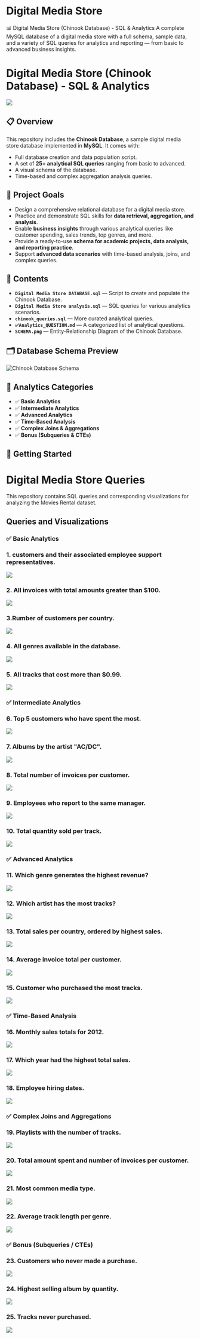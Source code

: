 #  Digital Media Store
📊 Digital Media Store (Chinook Database) - SQL &amp; Analytics A complete MySQL database of a digital media store with a full schema, sample data, and a variety of SQL queries for analytics and reporting — from basic to advanced business insights.
# Digital Media Store (Chinook Database) - SQL & Analytics
![](https://github.com/Harshad820/-Digital-Media-Store/blob/main/code%20file/images.jpg)
## 📋 Overview
This repository includes the **Chinook Database**, a sample digital media store database implemented in **MySQL**. It comes with:
- Full database creation and data population script.
- A set of **25+ analytical SQL queries** ranging from basic to advanced.
- A visual schema of the database.
- Time-based and complex aggregation analysis queries.

## 🎯 Project Goals
- Design a comprehensive relational database for a digital media store.
- Practice and demonstrate SQL skills for **data retrieval, aggregation, and analysis**.
- Enable **business insights** through various analytical queries like customer spending, sales trends, top genres, and more.
- Provide a ready-to-use **schema for academic projects, data analysis, and reporting practice**.
- Support **advanced data scenarios** with time-based analysis, joins, and complex queries.

## 📂 Contents
- **`Digital Media Store DATABASE.sql`** — Script to create and populate the Chinook Database.
- **`Digital Media Store analysis.sql`** — SQL queries for various analytics scenarios.
- **`chinook_queries.sql`** — More curated analytical queries.
- **`✅Analytics_QUESTION.md`** — A categorized list of analytical questions.
- **`SCHEMA.png`** — Entity-Relationship Diagram of the Chinook Database.

## 🗂️ Database Schema Preview
![Chinook Database Schema](SCHEMA.png)

## 🧩 Analytics Categories
- ✅ **Basic Analytics**
- ✅ **Intermediate Analytics**
- ✅ **Advanced Analytics**
- ✅ **Time-Based Analysis**
- ✅ **Complex Joins & Aggregations**
- ✅ **Bonus (Subqueries & CTEs)**

## 🚀 Getting Started
#   Digital Media Store Queries

This repository contains SQL queries and corresponding visualizations for analyzing the Movies Rental dataset.

## Queries and Visualizations
### ✅ Basic Analytics
### 1. customers and their associated employee support representatives.
![](https://github.com/Harshad820/-Digital-Media-Store/blob/main/code%20file/1.png)

###  2. All invoices with total amounts greater than $100.
![](https://github.com/Harshad820/-Digital-Media-Store/blob/main/code%20file/2.png)

###  3.Rumber of customers per country.
![](https://github.com/Harshad820/-Digital-Media-Store/blob/main/code%20file/3.png)

###  4. All genres available in the database.
![](https://github.com/Harshad820/-Digital-Media-Store/blob/main/code%20file/4.png)

###  5. All tracks that cost more than $0.99.
![](https://github.com/Harshad820/-Digital-Media-Store/blob/main/code%20file/5.png)
### ✅ Intermediate Analytics
###  6. Top 5 customers who have spent the most.
![](https://github.com/Harshad820/-Digital-Media-Store/blob/main/code%20file/6.png)

###  7. Albums by the artist "AC/DC".
![](https://github.com/Harshad820/-Digital-Media-Store/blob/main/code%20file/7.png)

###  8. Total number of invoices per customer.
![](https://github.com/Harshad820/-Digital-Media-Store/blob/main/code%20file/8.png)

### 9. Employees who report to the same manager.
![](https://github.com/Harshad820/-Digital-Media-Store/blob/main/code%20file/9.png)

### 10. Total quantity sold per track.
![](https://github.com/Harshad820/-Digital-Media-Store/blob/main/code%20file/10.png)
### ✅ Advanced Analytics
### 11. Which genre generates the highest revenue?
![](https://github.com/Harshad820/-Digital-Media-Store/blob/main/code%20file/11.png)
### 12. Which artist has the most tracks?
![](https://github.com/Harshad820/-Digital-Media-Store/blob/main/code%20file/12.png)
### 13. Total sales per country, ordered by highest sales.
![](https://github.com/Harshad820/-Digital-Media-Store/blob/main/code%20file/13.png)
### 14. Average invoice total per customer.
![](https://github.com/Harshad820/-Digital-Media-Store/blob/main/code%20file/14.png)


### 15. Customer who purchased the most tracks.
![](https://github.com/Harshad820/-Digital-Media-Store/blob/main/code%20file/15.png)
### ✅ Time-Based Analysis
### 16. Monthly sales totals for 2012.
![](https://github.com/Harshad820/-Digital-Media-Store/blob/main/code%20file/16.png)
### 17. Which year had the highest total sales.
![](https://github.com/Harshad820/-Digital-Media-Store/blob/main/code%20file/17.png)
### 18. Employee hiring dates.
![](https://github.com/Harshad820/-Digital-Media-Store/blob/main/code%20file/18.png)
### ✅ Complex Joins and Aggregations
### 19. Playlists with the number of tracks.
![](https://github.com/Harshad820/-Digital-Media-Store/blob/main/code%20file/19.png)
### 20. Total amount spent and number of invoices per customer.
![](https://github.com/Harshad820/-Digital-Media-Store/blob/main/code%20file/20.png)
### 21. Most common media type.
![](https://github.com/Harshad820/-Digital-Media-Store/blob/main/code%20file/21.png)
### 22. Average track length per genre.
![](https://github.com/Harshad820/-Digital-Media-Store/blob/main/code%20file/22.png)
### ✅ Bonus (Subqueries / CTEs)
### 23. Customers who never made a purchase.
![](https://github.com/Harshad820/-Digital-Media-Store/blob/main/code%20file/23.png)
### 24. Highest selling album by quantity.
![](https://github.com/Harshad820/-Digital-Media-Store/blob/main/code%20file/24.png)
### 25. Tracks never purchased.
![](https://github.com/Harshad820/-Digital-Media-Store/blob/main/code%20file/25.png)

